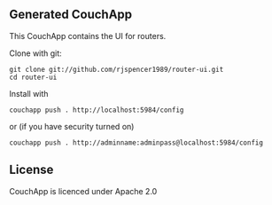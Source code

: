 ## Generated CouchApp

This CouchApp contains the UI for routers.

Clone with git:

    git clone git://github.com/rjspencer1989/router-ui.git
    cd router-ui

Install with 
    
    couchapp push . http://localhost:5984/config

or (if you have security turned on)

    couchapp push . http://adminname:adminpass@localhost:5984/config

## License

CouchApp is licenced under Apache 2.0
